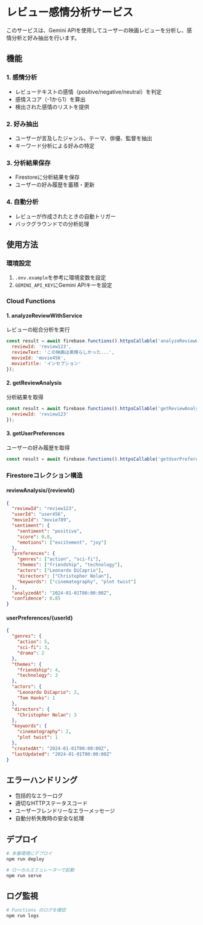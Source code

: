 # レビュー感情分析サービス

このサービスは、Gemini APIを使用してユーザーの映画レビューを分析し、感情分析と好み抽出を行います。

## 機能

### 1. 感情分析
- レビューテキストの感情（positive/negative/neutral）を判定
- 感情スコア（-1から1）を算出
- 検出された感情のリストを提供

### 2. 好み抽出
- ユーザーが言及したジャンル、テーマ、俳優、監督を抽出
- キーワード分析による好みの特定

### 3. 分析結果保存
- Firestoreに分析結果を保存
- ユーザーの好み履歴を蓄積・更新

### 4. 自動分析
- レビューが作成されたときの自動トリガー
- バックグラウンドでの分析処理

## 使用方法

### 環境設定
1. `.env.example`を参考に環境変数を設定
2. `GEMINI_API_KEY`にGemini APIキーを設定

### Cloud Functions

#### 1. analyzeReviewWithService
レビューの総合分析を実行

```javascript
const result = await firebase.functions().httpsCallable('analyzeReviewWithService')({
  reviewId: 'review123',
  reviewText: 'この映画は素晴らしかった...',
  movieId: 'movie456',
  movieTitle: 'インセプション'
});
```

#### 2. getReviewAnalysis
分析結果を取得

```javascript
const result = await firebase.functions().httpsCallable('getReviewAnalysis')({
  reviewId: 'review123'
});
```

#### 3. getUserPreferences
ユーザーの好み履歴を取得

```javascript
const result = await firebase.functions().httpsCallable('getUserPreferences')();
```

### Firestoreコレクション構造

#### reviewAnalysis/{reviewId}
```json
{
  "reviewId": "review123",
  "userId": "user456",
  "movieId": "movie789",
  "sentiment": {
    "sentiment": "positive",
    "score": 0.8,
    "emotions": ["excitement", "joy"]
  },
  "preferences": {
    "genres": ["action", "sci-fi"],
    "themes": ["friendship", "technology"],
    "actors": ["Leonardo DiCaprio"],
    "directors": ["Christopher Nolan"],
    "keywords": ["cinematography", "plot twist"]
  },
  "analyzedAt": "2024-01-01T00:00:00Z",
  "confidence": 0.85
}
```

#### userPreferences/{userId}
```json
{
  "genres": {
    "action": 5,
    "sci-fi": 3,
    "drama": 2
  },
  "themes": {
    "friendship": 4,
    "technology": 3
  },
  "actors": {
    "Leonardo DiCaprio": 2,
    "Tom Hanks": 1
  },
  "directors": {
    "Christopher Nolan": 3
  },
  "keywords": {
    "cinematography": 2,
    "plot twist": 1
  },
  "createdAt": "2024-01-01T00:00:00Z",
  "lastUpdated": "2024-01-01T00:00:00Z"
}
```

## エラーハンドリング

- 包括的なエラーログ
- 適切なHTTPステータスコード
- ユーザーフレンドリーなエラーメッセージ
- 自動分析失敗時の安全な処理

## デプロイ

```bash
# 本番環境にデプロイ
npm run deploy

# ローカルエミュレーターで起動
npm run serve
```

## ログ監視

```bash
# Functions のログを確認
npm run logs
```